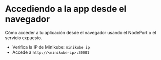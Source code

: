 # Accediendo a la app desde el navegador

Cómo acceder a tu aplicación desde el navegador usando el NodePort o el servicio expuesto.

- Verifica la IP de Minikube: `minikube ip`
- Accede a `http://<minikube-ip>:30001`
